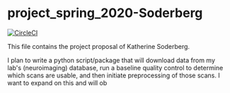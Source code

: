 # project_spring_2020-Soderberg

[![CircleCI](https://circleci.com/gh/biof309/project_spring_2020/tree/master.svg?style=shield)](https://circleci.com/gh/biof309/project_spring_2020/tree/master)

This file contains the project proposal of Katherine Soderberg.

I plan to write a python script/package that will download data from my lab's (neuroimaging) database, run a baseline quality control to determine which scans are usable, and then initiate preprocessing of those scans. I want to expand on this and will ob
